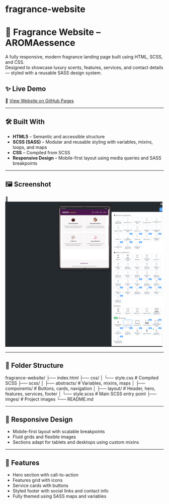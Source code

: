 # fragrance-website
# 🌸 Fragrance Website – AROMAessence

A fully responsive, modern fragrance landing page built using HTML, SCSS, and CSS.  
Designed to showcase luxury scents, features, services, and contact details — styled with a reusable SASS design system.

## ✨ Live Demo

🔗 [View Website on GitHub Pages](https://saruuja.github.io/fragrance-website/)


---

## 🛠️ Built With

- **HTML5** – Semantic and accessible structure
- **SCSS (SASS)** – Modular and reusable styling with variables, mixins, loops, and maps
- **CSS** – Compiled from SCSS
- **Responsive Design** – Mobile-first layout using media queries and SASS breakpoints

---
## 🖼️ Screenshot

📸![Fragrance Website Screenshot](/screenshot/screencapture-tablet.png)

---
## 📂 Folder Structure

fragrance-website/
├── index.html
├── css/
│ └── style.css # Compiled SCSS
├── scss/
│ ├── abstracts/ # Variables, mixins, maps
│ ├── components/ # Buttons, cards, navigation
│ ├── layout/ # Header, hero, features, services, footer
│ └── style.scss # Main SCSS entry point
├── imges/ # Project images
└── README.md


---

## 📱 Responsive Design

- Mobile-first layout with scalable breakpoints
- Fluid grids and flexible images
- Sections adapt for tablets and desktops using custom mixins

---

## 🎨 Features

- Hero section with call-to-action
- Features grid with icons
- Service cards with buttons
- Styled footer with social links and contact info
- Fully themed using SASS maps and variables


